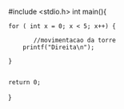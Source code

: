 #include <stdio.h>
int main(){

    for ( int x = 0; x < 5; x++) {

           //movimentacao da torre 
        printf("Direita\n");
    
    }
     

    return 0;
}
